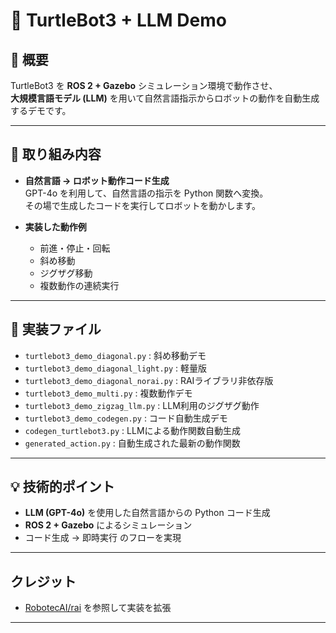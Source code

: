 # 🚀 TurtleBot3 + LLM Demo

## 📝 概要
TurtleBot3 を **ROS 2 + Gazebo** シミュレーション環境で動作させ、  
**大規模言語モデル (LLM)** を用いて自然言語指示からロボットの動作を自動生成するデモです。

---

## 🎯 取り組み内容
- **自然言語 → ロボット動作コード生成**  
  GPT-4o を利用して、自然言語の指示を Python 関数へ変換。  
  その場で生成したコードを実行してロボットを動かします。

- **実装した動作例**
  - 前進・停止・回転
  - 斜め移動
  - ジグザグ移動
  - 複数動作の連続実行

---

## 📂 実装ファイル
- `turtlebot3_demo_diagonal.py` : 斜め移動デモ
- `turtlebot3_demo_diagonal_light.py` : 軽量版
- `turtlebot3_demo_diagonal_norai.py` : RAIライブラリ非依存版
- `turtlebot3_demo_multi.py` : 複数動作デモ
- `turtlebot3_demo_zigzag_llm.py` : LLM利用のジグザグ動作
- `turtlebot3_demo_codegen.py` : コード自動生成デモ
- `codegen_turtlebot3.py` : LLMによる動作関数自動生成
- `generated_action.py` : 自動生成された最新の動作関数

---

## 💡 技術的ポイント
- **LLM (GPT-4o)** を使用した自然言語からの Python コード生成
- **ROS 2 + Gazebo** によるシミュレーション
- コード生成 → 即時実行 のフローを実現

---

##  クレジット
- [RobotecAI/rai](https://github.com/RobotecAI/rai) を参照して実装を拡張

---
